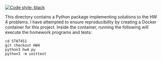 [![Code style: black](https://img.shields.io/badge/code%20style-black-000000.svg)](https://github.com/psf/black)

This directory contains a Python package implementing solutions to the HW 4 problems. I have attempted to ensure reproducibility by creating a Docker container for this project. Inside the container, running the following will execute the homework programs and tests:
```
cd STAT451
git checkout HW4
python3 hw4.py
python3 -m unittest
```
